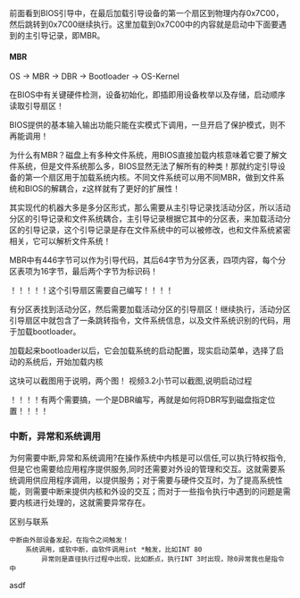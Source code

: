 
前面看到BIOS引导中，在最后加载引导设备的第一个扇区到物理内存0x7C00，然后跳转到0x7C00继续执行。这里加载到0x7C00中的内容就是启动中下面要遇到的主引导记录，即MBR。

#### MBR ####

OS -> MBR  ->  DBR  -> Bootloader -> OS-Kernel

在BIOS中有关键硬件检测，设备初始化，即插即用设备枚举以及存储，启动顺序读取引导扇区！ 

BIOS提供的基本输入输出功能只能在实模式下调用，一旦开启了保护模式，则不再能调用！

为什么有MBR？磁盘上有多种文件系统，用BIOS直接加载内核意味着它要了解文件系统，但是文件系统那么多，BIOS显然无法了解所有的种类！那就约定引导设备的第一个扇区用于加载系统内核。不同文件系统可以用不同MBR，做到文件系统和BIOS的解耦合，z这样就有了更好的扩展性！

其实现代的机器大多是多分区形式，那么需要从主引导记录找活动分区，所以活动分区的引导记录和文件系统耦合，主引导记录根据它其中的分区表，来加载活动分区的引导记录，这个引导记录是存在文件系统中的可以被修改，也和文件系统紧密相关，它可以解析文件系统！

MBR中有446字节可以作为引导代码，其后64字节为分区表，四项内容，每个分区表项为16字节，最后两个字节为标识码！

！！！！！这个引导扇区需要自己编写！！！！

有分区表找到活动分区，然后需要加载活动分区的引导扇区！继续执行，活动分区引导扇区中就包含了一条跳转指令，文件系统信息，以及文件系统识别的代码，用于加载bootloader。

加载起来bootloader以后，它会加载系统的启动配置，现实启动菜单，选择了启动的系统后，开始加载内核

这块可以截图用于说明，两个图！ 视频3.2小节可以截图,说明启动过程

！！！！有两个需要搞，一个是DBR编写，再就是如何将DBR写到磁盘指定位置！！！！

### 中断，异常和系统调用 ###

为何需要中断,异常和系统调用?在操作系统中内核是可以信任,可以执行特权指令,但是它也需要给应用程序提供服务,同时还需要对外设的管理和交互。这就需要系统调用供应用程序调用，以提供服务；对于需要与硬件交互时，为了提高系统性能，则需要中断来提供内核和外设的交互；而对于一些指令执行中遇到的问题是需要内核进行处理的，这就需要异常存在。

区别与联系

    中断由外部设备发起，在指令之间触发！
        系统调用，或软中断，由软件调用int *触发，比如INT 80
            异常则是直径执行过程中出现，比如断点，执行INT 3时出现，除0异常我也是指令中
asdf
